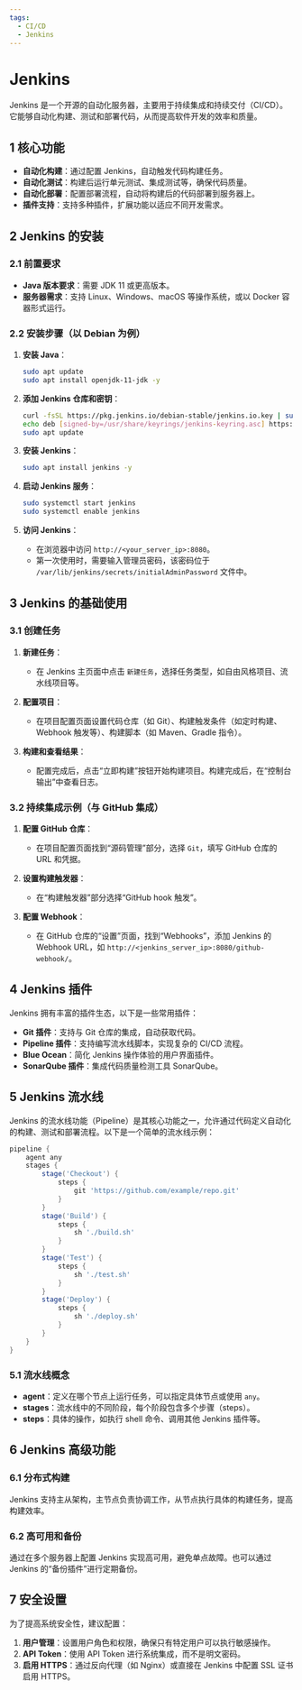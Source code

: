 ```yaml
---
tags:
  - CI/CD
  - Jenkins
---
```


# Jenkins

Jenkins 是一个开源的自动化服务器，主要用于持续集成和持续交付（CI/CD）。它能够自动化构建、测试和部署代码，从而提高软件开发的效率和质量。

## 1 核心功能

- **自动化构建**：通过配置 Jenkins，自动触发代码构建任务。
- **自动化测试**：构建后运行单元测试、集成测试等，确保代码质量。
- **自动化部署**：配置部署流程，自动将构建后的代码部署到服务器上。
- **插件支持**：支持多种插件，扩展功能以适应不同开发需求。

## 2 Jenkins 的安装

### 2.1 前置要求

- **Java 版本要求**：需要 JDK 11 或更高版本。
- **服务器需求**：支持 Linux、Windows、macOS 等操作系统，或以 Docker 容器形式运行。

### 2.2 安装步骤（以 Debian 为例）

1. **安装 Java**：

	```bash
    sudo apt update
    sudo apt install openjdk-11-jdk -y
    ```

2. **添加 Jenkins 仓库和密钥**：

	```bash
    curl -fsSL https://pkg.jenkins.io/debian-stable/jenkins.io.key | sudo tee /usr/share/keyrings/jenkins-keyring.asc > /dev/null
    echo deb [signed-by=/usr/share/keyrings/jenkins-keyring.asc] https://pkg.jenkins.io/debian-stable binary/ | sudo tee /etc/apt/sources.list.d/jenkins.list > /dev/null
    sudo apt update
    ```

3. **安装 Jenkins**：

	```bash
    sudo apt install jenkins -y
    ```

4. **启动 Jenkins 服务**：

	```bash
    sudo systemctl start jenkins
    sudo systemctl enable jenkins
    ```

5. **访问 Jenkins**：
	- 在浏览器中访问 `http://<your_server_ip>:8080`。
	- 第一次使用时，需要输入管理员密码，该密码位于 `/var/lib/jenkins/secrets/initialAdminPassword` 文件中。

## 3 Jenkins 的基础使用

### 3.1 创建任务

1. **新建任务**：
	- 在 Jenkins 主页面中点击 `新建任务`，选择任务类型，如自由风格项目、流水线项目等。
  
2. **配置项目**：
	- 在项目配置页面设置代码仓库（如 Git）、构建触发条件（如定时构建、Webhook 触发等）、构建脚本（如 Maven、Gradle 指令）。

3. **构建和查看结果**：
	- 配置完成后，点击“立即构建”按钮开始构建项目。构建完成后，在“控制台输出”中查看日志。

### 3.2 持续集成示例（与 GitHub 集成）

1. **配置 GitHub 仓库**：
	- 在项目配置页面找到“源码管理”部分，选择 `Git`，填写 GitHub 仓库的 URL 和凭据。

2. **设置构建触发器**：
	- 在“构建触发器”部分选择“GitHub hook 触发”。

3. **配置 Webhook**：
	- 在 GitHub 仓库的“设置”页面，找到“Webhooks”，添加 Jenkins 的 Webhook URL，如 `http://<jenkins_server_ip>:8080/github-webhook/`。

## 4 Jenkins 插件

Jenkins 拥有丰富的插件生态，以下是一些常用插件：

- **Git 插件**：支持与 Git 仓库的集成，自动获取代码。
- **Pipeline 插件**：支持编写流水线脚本，实现复杂的 CI/CD 流程。
- **Blue Ocean**：简化 Jenkins 操作体验的用户界面插件。
- **SonarQube 插件**：集成代码质量检测工具 SonarQube。

## 5 Jenkins 流水线

Jenkins 的流水线功能（Pipeline）是其核心功能之一，允许通过代码定义自动化的构建、测试和部署流程。以下是一个简单的流水线示例：

```groovy
pipeline {
    agent any
    stages {
        stage('Checkout') {
            steps {
                git 'https://github.com/example/repo.git'
            }
        }
        stage('Build') {
            steps {
                sh './build.sh'
            }
        }
        stage('Test') {
            steps {
                sh './test.sh'
            }
        }
        stage('Deploy') {
            steps {
                sh './deploy.sh'
            }
        }
    }
}
```

### 5.1 流水线概念

- **agent**：定义在哪个节点上运行任务，可以指定具体节点或使用 `any`。
- **stages**：流水线中的不同阶段，每个阶段包含多个步骤（steps）。
- **steps**：具体的操作，如执行 shell 命令、调用其他 Jenkins 插件等。

## 6 Jenkins 高级功能

### 6.1 分布式构建

Jenkins 支持主从架构，主节点负责协调工作，从节点执行具体的构建任务，提高构建效率。

### 6.2 高可用和备份

通过在多个服务器上配置 Jenkins 实现高可用，避免单点故障。也可以通过 Jenkins 的“备份插件”进行定期备份。

## 7 安全设置

为了提高系统安全性，建议配置：

1. **用户管理**：设置用户角色和权限，确保只有特定用户可以执行敏感操作。
2. **API Token**：使用 API Token 进行系统集成，而不是明文密码。
3. **启用 HTTPS**：通过反向代理（如 Nginx）或直接在 Jenkins 中配置 SSL 证书启用 HTTPS。
